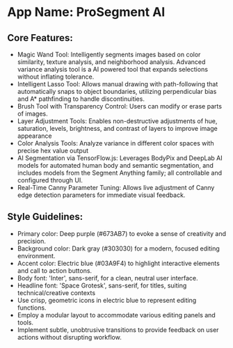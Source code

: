 # **App Name**: ProSegment AI

## Core Features:

- Magic Wand Tool: Intelligently segments images based on color similarity, texture analysis, and neighborhood analysis. Advanced variance analysis tool is a AI powered tool that expands selections without inflating tolerance.
- Intelligent Lasso Tool: Allows manual drawing with path-following that automatically snaps to object boundaries, utilizing perpendicular bias and A* pathfinding to handle discontinuities.
- Brush Tool with Transparency Control: Users can modify or erase parts of images.
- Layer Adjustment Tools: Enables non-destructive adjustments of hue, saturation, levels, brightness, and contrast of layers to improve image appearance
- Color Analysis Tools: Analyze variance in different color spaces with precise hex value output
- AI Segmentation via TensorFlow.js: Leverages BodyPix and DeepLab AI models for automated human body and semantic segmentation, and includes models from the Segment Anything family; all controllable and configured through UI.
- Real-Time Canny Parameter Tuning: Allows live adjustment of Canny edge detection parameters for immediate visual feedback.

## Style Guidelines:

- Primary color: Deep purple (#673AB7) to evoke a sense of creativity and precision.
- Background color: Dark gray (#303030) for a modern, focused editing environment.
- Accent color: Electric blue (#03A9F4) to highlight interactive elements and call to action buttons.
- Body font: 'Inter', sans-serif, for a clean, neutral user interface.
- Headline font: 'Space Grotesk', sans-serif, for titles, suiting technical/creative contexts
- Use crisp, geometric icons in electric blue to represent editing functions.
- Employ a modular layout to accommodate various editing panels and tools.
- Implement subtle, unobtrusive transitions to provide feedback on user actions without disrupting workflow.